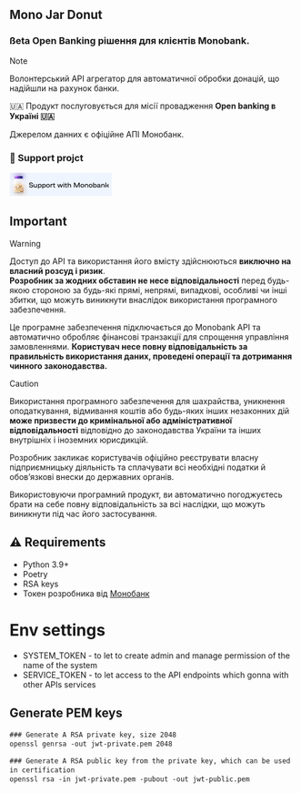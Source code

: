 ## Mono Jar Donut

### ßeta Open Banking рішення для клієнтів Monobank.  
> [!NOTE]
> Волонтерський API агрегатор для автоматичної обробки донацій, що надійшли на рахунок банки.
>
> 🇺🇦 Продукт послуговується для місії провадження **Open banking в Україні 🇺🇦**
> 
> Джерелом данних є офіційне АПІ Монобанк.


### 💸 Support projct
<a href="https://send.monobank.ua/jar/6dpG1MjjQb" target="_blank"><img src="https://github.com/riadinskyi/city-alert-registry/blob/master/support-with-monobank-git.png?raw=true" alt="Support with Monobank" height="41" width="180"></a>


## Important 

> [!Warning]
> Доступ до API та використання його вмісту здійснюються **виключно на власний розсуд і ризик**.  
> **Розробник за жодних обставин не несе відповідальності** перед будь-якою стороною за будь-які прямі, непрямі, випадкові, особливі чи інші збитки, що можуть виникнути внаслідок використання програмного забезпечення.
>
> Це програмне забезпечення підключається до Monobank API та автоматично обробляє фінансові транзакції для спрощення управління замовленнями. **Користувач несе повну відповідальність за правильність використання даних, проведені операції та дотримання чинного законодавства.**

> [!CAUTION]
> Використання програмного забезпечення для шахрайства, уникнення оподаткування, відмивання коштів або будь-яких інших незаконних дій **може призвести до кримінальної або адміністративної відповідальності** відповідно до законодавства України та інших внутрішніх і іноземних юрисдикцій.
>
> Розробник закликає користувачів офіційно реєструвати власну підприємницьку діяльність та сплачувати всі необхідні податки й обов’язкові внески до державних органів.
>
> Використовуючи програмний продукт, ви автоматично погоджуєтесь брати на себе повну відповідальність за всі наслідки, що можуть виникнути під час його застосування.


## ⚠️ Requirements
- Python 3.9+
- Poetry
- RSA keys
- Токен розробника від [Монобанк](https://monobank.ua/api-docs/monobank)

# Env settings
- SYSTEM_TOKEN - to let to create admin and manage permission of the name of the system
- SERVICE_TOKEN - to let access to the API endpoints which gonna with other APIs services




## Generate PEM keys
```Shell
### Generate A RSA private key, size 2048 
openssl genrsa -out jwt-private.pem 2048
```
```shell
### Generate A RSA public key from the private key, which can be used in certification
openssl rsa -in jwt-private.pem -pubout -out jwt-public.pem
```